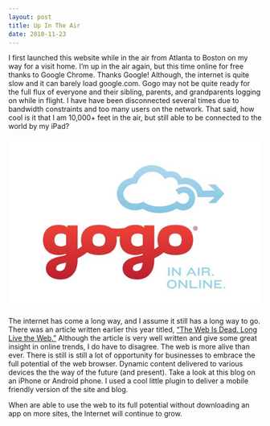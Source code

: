 ```yaml
---
layout: post
title: Up In The Air
date: 2010-11-23
---
```



I first launched this website while in the air from Atlanta to Boston on my way for a visit home. I’m up in the air again, but this time online for free thanks to Google Chrome. Thanks Google! Although, the internet is quite slow and it can barely load google.com. Gogo may not be quite ready for the full flux of everyone and their sibling, parents, and grandparents logging on while in flight. I have have been disconnected several times due to bandwidth constraints and too many users on the network. That said, how cool is it that I am 10,000+ feet in the air, but still able to be connected to the world by my iPad?

![Gogo - In Air. Online.](/images/gogo-in-air-online.jpg)

The internet has come a long way, and I assume it still has a long way to go. There was an article written earlier this year titled, [“The Web Is Dead. Long Live the Web.”](https://www.wired.com/2010/08/ff-webrip/) Although the article is very well written and give some great insight in online trends, I do have to disagree. The web is more alive than ever. There is still is still a lot of opportunity for businesses to embrace the full potential of the web browser. Dynamic content delivered to various devices the the way of the future (and present). Take a look at this blog on an iPhone or Android phone. I used a cool little plugin to deliver a mobile friendly version of the site and blog.

When are able to use the web to its full potential without downloading an app on more sites, the Internet will continue to grow.